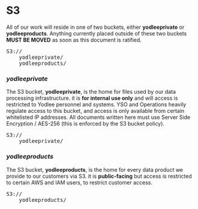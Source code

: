S3
==============
All of our work will reside in one of two buckets, either **yodleeprivate** or **yodleeproducts**.
Anything currently placed outside of these two buckets **MUST BE MOVED** as soon as this document is ratified.

<pre>
S3://
	yodleeprivate/
	yodleeproducts/
</pre>

### *yodleeprivate*
The S3 bucket, **yodleeprivate**, is the home for files used by our data processing infrastructure.
it is **for internal use only** and will access is restricted to Yodlee personnel and systems.
YSO and Operations heavily regulate access to this bucket, and access is only available from certain whitelisted IP addresses.
All documents written here must use Server Side Encryption / AES-256 (this is enforced by the S3 bucket policy).

<pre>
S3://
	yodleeprivate/
</pre>

### *yodleeproducts*
The S3 bucket, **yodleeproducts**, is the home for every data product we provide to our customers via S3.
it is **public-facing** but access is restricted to certain AWS and IAM users, to restrict customer access.

<pre>
S3://
	yodleeproducts/
</pre>


